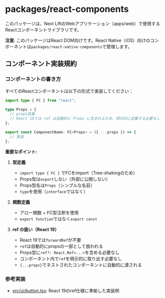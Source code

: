 # packages/react-components

このパッケージは、Next LiftのWebアプリケーション（apps/web）で使用するReactコンポーネントライブラリです。

**注意**: このパッケージはReact DOM向けです。React Native（iOS）向けのコンポーネントは`packages/react-native-components`で管理します。

## コンポーネント実装規約

### コンポーネントの書き方

すべてのReactコンポーネントは以下の形式で実装してください：

```typescript
import type { FC } from "react";

type Props = {
  // props定義
  // React 19では ref は自動的に Props に含まれるため、明示的に定義する必要なし
};

export const ComponentName: FC<Props> = ({ ...props }) => {
  // 実装
};
```

**重要なポイント:**

1. **型定義**
   - `import type { FC }` でFCをimport（Tree-shakingのため）
   - Props型は`export`しない（外部に公開しない）
   - Props型名は`Props`（シンプルな名前）
   - `type`を使用（`interface`ではなく）

2. **関数定義**
   - アロー関数 + FC型注釈を使用
   - `export function`ではなく`export const`

3. **ref の扱い（React 19）**
   - React 19では`forwardRef`が不要
   - `ref`は自動的にpropsの一部として扱われる
   - Props型に`ref?: React.Ref<...>`を含める必要なし
   - コンポーネント内で`ref`を明示的に取り出す必要なし
   - `{...props}`でネストされたコンポーネントに自動的に渡される

### 参考実装

- [src/ui/button.tsx](src/ui/button.tsx): React 19のref仕様に準拠した実装例
